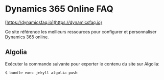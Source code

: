 # Dynamics 365 Online FAQ

[https://dynamicsfaq.io](https://dynamicsfaq.io)  

Ce site référence les meilleurs ressources pour configurer et personnaliser
Dynamics 365 online.

## Algolia

Exécuter la commande suivante pour exporter le contenu du site sur Algolia:

```$ bundle exec jekyll algolia push```
